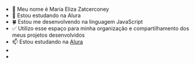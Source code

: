 - 💫 Meu nome é Maria Eliza Zatcerconey
- 🍁 Estou estudando na Alura
- 🍀 Estou me desenvolvendo na linguagem JavaScript
- ✅ Utilizo esse espaço para minha organização e compartilhamento dos meus projetos desenvolvidos
- 📫  Estou estudando na [Alura](https://www.alura.com.br)
- 
- 
